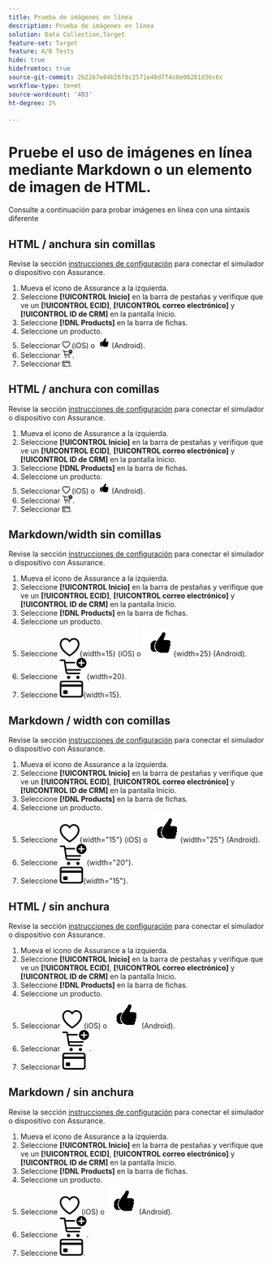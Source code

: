 ```yaml
---
title: Prueba de imágenes en línea
description: Prueba de imágenes en línea
solution: Data Collection,Target
feature-set: Target
feature: A/B Tests
hide: true
hidefromtoc: true
source-git-commit: 2b2267e84b26f8c2571e40d7f4c0e08281d36c6c
workflow-type: tm+mt
source-wordcount: '403'
ht-degree: 2%

---
```



# Pruebe el uso de imágenes en línea mediante Markdown o un elemento de imagen de HTML.

Consulte a continuación para probar imágenes en línea con una sintaxis diferente


## HTML / anchura sin comillas

Revise la sección [instrucciones de configuración](assurance.md#connecting-to-a-session) para conectar el simulador o dispositivo con Assurance.

1. Mueva el icono de Assurance a la izquierda.
1. Seleccione **[!UICONTROL Inicio]** en la barra de pestañas y verifique que ve un **[!UICONTROL ECID]**, **[!UICONTROL correo electrónico]** y **[!UICONTROL ID de CRM]** en la pantalla Inicio.
1. Seleccione **[!DNL Products]** en la barra de fichas.
1. Seleccione un producto.
1. Seleccionar <img src="assets/saveforlater.png" width="15"> (iOS) o <img src="assets/heart.png" width="25"> (Android).
1. Seleccionar <img src="assets/addtocart.png" width="20">.
1. Seleccionar <img src="assets/purchase.png" width="15">.


## HTML / anchura con comillas

Revise la sección [instrucciones de configuración](assurance.md#connecting-to-a-session) para conectar el simulador o dispositivo con Assurance.

1. Mueva el icono de Assurance a la izquierda.
1. Seleccione **[!UICONTROL Inicio]** en la barra de pestañas y verifique que ve un **[!UICONTROL ECID]**, **[!UICONTROL correo electrónico]** y **[!UICONTROL ID de CRM]** en la pantalla Inicio.
1. Seleccione **[!DNL Products]** en la barra de fichas.
1. Seleccione un producto.
1. Seleccionar <img src="assets/saveforlater.png" width="15"> (iOS) o <img src="assets/heart.png" width="25"> (Android).
1. Seleccionar <img src="assets/addtocart.png" width="20">.
1. Seleccionar <img src="assets/purchase.png" width="15">.



## Markdown/width sin comillas

Revise la sección [instrucciones de configuración](assurance.md#connecting-to-a-session) para conectar el simulador o dispositivo con Assurance.

1. Mueva el icono de Assurance a la izquierda.
1. Seleccione **[!UICONTROL Inicio]** en la barra de pestañas y verifique que ve un **[!UICONTROL ECID]**, **[!UICONTROL correo electrónico]** y **[!UICONTROL ID de CRM]** en la pantalla Inicio.
1. Seleccione **[!DNL Products]** en la barra de fichas.
1. Seleccione un producto.
1. Seleccione ![Guardar para más tarde](assets/saveforlater.png){width=15} (iOS) o ![Guardar para más tarde](assets/heart.png){width=25} (Android).
1. Seleccione ![Agregar al carro](assets/addtocart.png){width=20}.
1. Seleccione ![Comprar](assets/purchase.png){width=15}.


## Markdown / width con comillas

Revise la sección [instrucciones de configuración](assurance.md#connecting-to-a-session) para conectar el simulador o dispositivo con Assurance.

1. Mueva el icono de Assurance a la izquierda.
1. Seleccione **[!UICONTROL Inicio]** en la barra de pestañas y verifique que ve un **[!UICONTROL ECID]**, **[!UICONTROL correo electrónico]** y **[!UICONTROL ID de CRM]** en la pantalla Inicio.
1. Seleccione **[!DNL Products]** en la barra de fichas.
1. Seleccione un producto.
1. Seleccione ![Guardar para más tarde](assets/saveforlater.png){width="15"} (iOS) o ![Guardar para más tarde](assets/heart.png){width="25"} (Android).
1. Seleccione ![Agregar al carro](assets/addtocart.png){width="20"}.
1. Seleccione ![Comprar](assets/purchase.png){width="15"}.


## HTML / sin anchura

Revise la sección [instrucciones de configuración](assurance.md#connecting-to-a-session) para conectar el simulador o dispositivo con Assurance.

1. Mueva el icono de Assurance a la izquierda.
1. Seleccione **[!UICONTROL Inicio]** en la barra de pestañas y verifique que ve un **[!UICONTROL ECID]**, **[!UICONTROL correo electrónico]** y **[!UICONTROL ID de CRM]** en la pantalla Inicio.
1. Seleccione **[!DNL Products]** en la barra de fichas.
1. Seleccione un producto.
1. Seleccionar <img src="assets/saveforlater.png"> (iOS) o <img src="assets/heart.png"> (Android).
1. Seleccionar <img src="assets/addtocart.png">.
1. Seleccionar <img src="assets/purchase.png">.


## Markdown / sin anchura

Revise la sección [instrucciones de configuración](assurance.md#connecting-to-a-session) para conectar el simulador o dispositivo con Assurance.

1. Mueva el icono de Assurance a la izquierda.
1. Seleccione **[!UICONTROL Inicio]** en la barra de pestañas y verifique que ve un **[!UICONTROL ECID]**, **[!UICONTROL correo electrónico]** y **[!UICONTROL ID de CRM]** en la pantalla Inicio.
1. Seleccione **[!DNL Products]** en la barra de fichas.
1. Seleccione un producto.
1. Seleccione ![Guardar para más tarde](assets/saveforlater.png) (iOS) o ![Guardar para más tarde](assets/heart.png) (Android).
1. Seleccione ![Agregar al carro](assets/addtocart.png).
1. Seleccione ![Comprar](assets/purchase.png).
